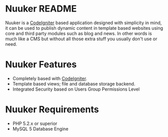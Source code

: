 Nuuker README
=============

Nuuker is a [CodeIgniter][1] based application designed with simplicity in mind, it can be used 
to publish dynamic content in template based websites using core and third party modules such
as blog and news. In other words is much like a CMS but without all those extra stuff 
you usually don't use or need.

Nuuker Features
===============

- Completely based with [CodeIgniter][1].
- Template based views; file and database storage backend.
- Integrated Security based on Users Group Permissions Level

Nuuker Requirements
===================

- PHP 5.2.x or superior 
- MySQL 5 Database Engine


[1]: http://www.codeigniter.com	"CodeIgniter"